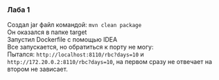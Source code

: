 ### Лаба 1

Создал jar файл командой:
`mvn clean package`  
Он оказался в папке target  
Запустил Dockerfile с помощью IDEA  
Все запускается, но обратиться к порту не могу:  
Пытался: `http://localhost:8110/rbc?days=10` и `http://172.20.0.2:8110/rbc?days=10`, на первом сразу не отвечает на втором не зависает.